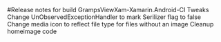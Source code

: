 ﻿#Release notes for build GrampsViewXam-Xamarin.Android-CI
Tweaks
Change UnObservedExceptionHandler to mark Serilizer flag to false
Change media icon to reflect file type for files without an image
Cleanup homeimage code





